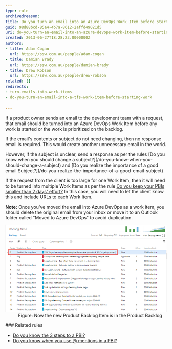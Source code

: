 ```yaml
---
type: rule
archivedreason: 
title: Do you turn an email into an Azure DevOps Work Item before starting work?
guid: 98d88bcd-85a4-4b7a-8612-2affd49021d5
uri: do-you-turn-an-email-into-an-azure-devops-work-item-before-starting-work
created: 2013-06-27T18:28:23.0000000Z
authors:
- title: Adam Cogan
  url: https://ssw.com.au/people/adam-cogan
- title: Damian Brady
  url: https://ssw.com.au/people/damian-brady
- title: Drew Robson
  url: https://ssw.com.au/people/drew-robson
related: []
redirects:
- turn-emails-into-work-items
- do-you-turn-an-email-into-a-tfs-work-item-before-starting-work

---
```


If a product owner sends an email to the development team with a request, that email should be turned into an Azure DevOps Work Item before any work is started or the work is prioritized on the backlog.

<!--endintro-->
<dl><p class="ssw15-rteElement-P">If the email's contents or subject do not need changing, then no response email is required. This would create another unnecessary email in the world.<br></p></dl>
However, if the subject is unclear, send a response as per the rules [Do you know when you should change a subject?](/do-you-know-when-you-should-change-a-subject) and [Do you realize the importance of a good email Subject?](/do-you-realize-the-importance-of-a-good-email-subject)

If the request from the client is too large for one Work Item, then it will need to be turned into multiple Work Items as per the rule  [Do you keep your PBIs smaller than 2 days' effort?](/spec-do-you-create-tasks-under-4-hours) In this case, you will need to let the client know this and include URLs to each Work Item.

**Note:** Once you've moved the email into Azure DevOps as a work item, you should delete the original email from your inbox or move it to an Outlook folder called "Moved to Azure DevOps" to avoid duplication.
<dl class="image"><dt> 
      <img src="2014-11-10_13-17-43-compressor.png" alt="2014-11-10_13-17-43-compressor.png" style="width:650px;"> 
   </dt><dd>Figure: Now the new Product Backlog Item is in the Product Backlog<br></dd></dl>
### Related rules

* [Do you know the 3 steps to a PBI?](/do-you-know-the-3-steps-to-a-pbi)
* [Do you know when you use @ mentions in a PBI?](/when-you-use-mentions-in-a-pbi)
